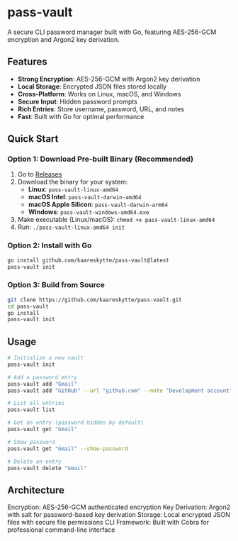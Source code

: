 # pass-vault

A secure CLI password manager built with Go, featuring AES-256-GCM encryption and Argon2 key derivation.

## Features

- **Strong Encryption**: AES-256-GCM with Argon2 key derivation
- **Local Storage**: Encrypted JSON files stored locally
- **Cross-Platform**: Works on Linux, macOS, and Windows
- **Secure Input**: Hidden password prompts
- **Rich Entries**: Store username, password, URL, and notes
- **Fast**: Built with Go for optimal performance

## Quick Start

### Option 1: Download Pre-built Binary (Recommended)

1. Go to [Releases](https://github.com/kaareskytte/pass-vault/releases)
2. Download the binary for your system:
   - **Linux**: `pass-vault-linux-amd64`
   - **macOS Intel**: `pass-vault-darwin-amd64`  
   - **macOS Apple Silicon**: `pass-vault-darwin-arm64`
   - **Windows**: `pass-vault-windows-amd64.exe`
3. Make executable (Linux/macOS): `chmod +x pass-vault-linux-amd64`
4. Run: `./pass-vault-linux-amd64 init`

### Option 2: Install with Go

```bash
go install github.com/kaareskytte/pass-vault@latest
pass-vault init
```

### Option 3: Build from Source

```bash
git clone https://github.com/kaareskytte/pass-vault.git
cd pass-vault
go install
pass-vault init
```

## Usage

```bash
# Initialize a new vault
pass-vault init

# Add a password entry
pass-vault add "Gmail"
pass-vault add "GitHub" --url "github.com" --note "Development account"

# List all entries
pass-vault list

# Get an entry (password hidden by default)
pass-vault get "Gmail"

# Show password
pass-vault get "Gmail" --show-password

# Delete an entry
pass-vault delete "Gmail"
```

## Architecture

Encryption: AES-256-GCM authenticated encryption
Key Derivation: Argon2 with salt for password-based key derivation
Storage: Local encrypted JSON files with secure file permissions
CLI Framework: Built with Cobra for professional command-line interface

